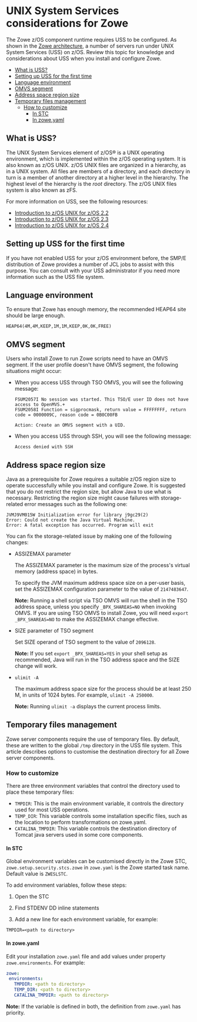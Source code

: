 <!-- omit in toc -->
# UNIX System Services considerations for Zowe

The Zowe z/OS component runtime requires USS to be configured. As shown in the [Zowe architecture](../getting-started/zowe-architecture.md), a number of servers run under UNIX System Services (USS) on z/OS. Review this topic for knowledge and considerations about USS when you install and configure Zowe.

- [What is USS?](#what-is-uss)
- [Setting up USS for the first time](#setting-up-uss-for-the-first-time)
- [Language environment](#language-environment)
- [OMVS segment](#omvs-segment)
- [Address space region size](#address-space-region-size)
- [Temporary files management](#temporary-files-management)
  - [How to customize](#how-to-customize)
    - [In STC](#in-stc)
    - [In zowe.yaml](#in-zoweyaml)

## What is USS?

The UNIX System Services element of z/OS® is a UNIX operating environment, which is implemented within the z/OS operating system. It is also known as z/OS UNIX. z/OS UNIX files are organized in a hierarchy, as in a UNIX system.  All files are members of a directory, and each directory in turn is a member of another directory at a higher level in the hierarchy. The highest level of the hierarchy is the *root* directory. The z/OS UNIX files system is also known as zFS.

For more information on USS, see the following resources:

- [Introduction to z/OS UNIX for z/OS 2.2](https://www.ibm.com/support/knowledgecenter/SSLTBW_2.2.0/com.ibm.zos.v2r2.bpxb200/int.htm)
- [Introduction to z/OS UNIX for z/OS 2.3](https://www.ibm.com/support/knowledgecenter/SSLTBW_2.3.0/com.ibm.zos.v2r3.bpxb200/int.htm)
- [Introduction to z/OS UNIX for z/OS 2.4](https://www.ibm.com/support/knowledgecenter/SSLTBW_2.4.0/com.ibm.zos.v2r4.bpxb200/int.htm)

## Setting up USS for the first time

If you have not enabled USS for your z/OS environment before, the SMP/E distribution of Zowe provides a number of JCL jobs to assist with this purpose. You can consult with your USS administrator if you need more information such as the USS file system.

## Language environment

To ensure that Zowe has enough memory, the recommended HEAP64 site should be large enough.

```
HEAP64(4M,4M,KEEP,1M,1M,KEEP,0K,0K,FREE)
```

## OMVS segment

Users who install Zowe to run Zowe scripts need to have an OMVS segment. If the user profile doesn't have OMVS segment, the following situations might occur:

- When you access USS through TSO OMVS, you will see the following message:

   ```
   FSUM2057I No session was started. This TSO/E user ID does not have access to OpenMVS.+
   FSUM2058I Function = sigprocmask, return value = FFFFFFFF, return code = 0000009C, reason code = 0B0C00FB

   Action: Create an OMVS segment with a UID.
   ```

- When you access USS through SSH, you will see the following message:

   ```
   Access denied with SSH
   ```

## Address space region size

Java as a prerequisite for Zowe requires a suitable z/OS region size to operate successfully while you install and configure Zowe. It is suggested that you do not restrict the region size, but allow Java to use what is necessary. Restricting the region size might cause failures with storage-related error messages such as the following one:

```
JVMJ9VM015W Initialization error for library j9gc29(2)
Error: Could not create the Java Virtual Machine.
Error: A fatal exception has occurred. Program will exit
```

You can fix the storage-related issue by making one of the following changes:

- ASSIZEMAX parameter

   The ASSIZEMAX parameter is the maximum size of the process's virtual memory (address space) in bytes.

   To specify the JVM maximum address space size on a per-user basis, set the ASSIZEMAX configuration parameter to the value of `2147483647`.

   **Note:** Running a shell script via TSO OMVS will run the shell in the TSO address space, unless you specify `_BPX_SHAREAS=NO` when invoking OMVS. If you are using TSO OMVS to install Zowe, you will need `export _BPX_SHAREAS=NO` to make the ASSIZEMAX change effective.

- SIZE parameter of TSO segment

   Set SIZE operand of TSO segment to the value of `2096128`.

   **Note:** If you set `export _BPX_SHAREAS=YES` in your shell setup as recommended, Java will run in the TSO address space and the SIZE change will work.

- `ulimit -A`

   The maximum address space size for the process should be at least 250 M, in units of 1024 bytes. For example, `ulimit -A 250000`.

   **Note:** Running `ulimit -a` displays the current process limits.

## Temporary files management

Zowe server components require the use of temporary files. By default, these are written to the global `/tmp` directory in the USS file system.
This article describes options to customise the destination directory for all Zowe server components.

### How to customize

There are three environment variables that control the directory used to place these temporary files:

- `TMPDIR`: This is the main environment variable, it controls the directory used for most USS operations.
- `TEMP_DIR`: This variable controls some installation specific files, such as the location to perform transformations on zowe.yaml.
- `CATALINA_TMPDIR`: This variable controls the destination directory of Tomcat java servers used in some core components.

#### In STC

Global environment variables can be customised directly in the Zowe STC, `zowe.setup.security.stcs.zowe` in `zowe.yaml` is the Zowe started task name. Default value is `ZWESLSTC`.

To add environment variables, follow these steps:

1. Open the STC

2. Find STDENV DD inline statements

3. Add a new line for each environment variable, for example:
  
  ```text
  TMPDIR=<path to directory>
  ```

#### In zowe.yaml

Edit your installation `zowe.yaml` file and add values under property `zowe.environments`. For example:

```yaml
zowe:
 environments:
   TMPDIR: <path to directory>
   TEMP_DIR: <path to directory>
   CATALINA_TMPDIR: <path to directory>
```

**Note:** If the variable is defined in both, the definition from `zowe.yaml` has priority.
